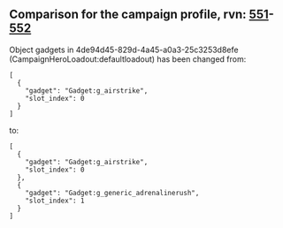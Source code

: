 ## Comparison for the campaign profile, rvn: [551](https://github.com/PRO100KatYT/FortniteProfileRevisions/tree/main/profiles/campaign/551%20campaign.json)-[552](https://github.com/PRO100KatYT/FortniteProfileRevisions/tree/main/profiles/campaign/552%20campaign.json)

Object gadgets in 4de94d45-829d-4a45-a0a3-25c3253d8efe (CampaignHeroLoadout:defaultloadout) has been changed from:

```
[
  {
    "gadget": "Gadget:g_airstrike",
    "slot_index": 0
  }
]
```

to:

```
[
  {
    "gadget": "Gadget:g_airstrike",
    "slot_index": 0
  },
  {
    "gadget": "Gadget:g_generic_adrenalinerush",
    "slot_index": 1
  }
]
```

<br><br>
